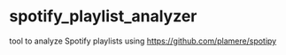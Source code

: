 # spotify_playlist_analyzer
tool to analyze Spotify playlists using https://github.com/plamere/spotipy 
